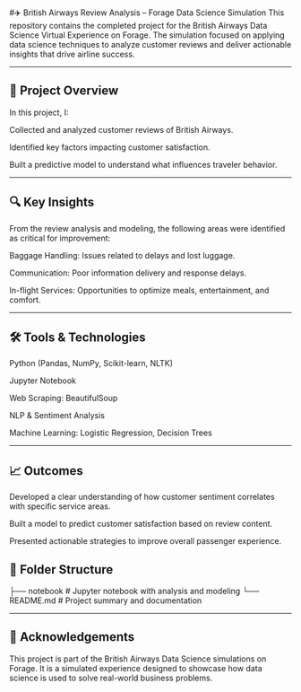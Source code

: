 #✈️ British Airways Review Analysis – Forage Data Science Simulation
This repository contains the completed project for the British Airways Data Science Virtual Experience on Forage. The simulation focused on applying data science techniques to analyze customer reviews and deliver actionable insights that drive airline success.

---

## 🧠 Project Overview
In this project, I:

Collected and analyzed customer reviews of British Airways.

Identified key factors impacting customer satisfaction.

Built a predictive model to understand what influences traveler behavior.

---

## 🔍 Key Insights
From the review analysis and modeling, the following areas were identified as critical for improvement:

Baggage Handling: Issues related to delays and lost luggage.

Communication: Poor information delivery and response delays.

In-flight Services: Opportunities to optimize meals, entertainment, and comfort.

---

## 🛠 Tools & Technologies
Python (Pandas, NumPy, Scikit-learn, NLTK)

Jupyter Notebook

Web Scraping: BeautifulSoup

NLP & Sentiment Analysis

Machine Learning: Logistic Regression, Decision Trees

---

## 📈 Outcomes
Developed a clear understanding of how customer sentiment correlates with specific service areas.

Built a model to predict customer satisfaction based on review content.

Presented actionable strategies to improve overall passenger experience.

## 📂 Folder Structure
├── notebook           # Jupyter notebook with analysis and modeling
└── README.md            # Project summary and documentation

---

## 📢 Acknowledgements
This project is part of the British Airways Data Science simulations on Forage. It is a simulated experience designed to showcase how data science is used to solve real-world business problems.

